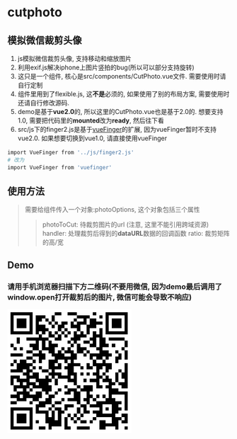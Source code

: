 # cutphoto

## 模拟微信裁剪头像
 1.    js模拟微信裁剪头像, 支持移动和缩放图片
 2.    利用exif.js解决iphone上图片竖拍的bug(所以可以部分支持旋转)
 3.    这只是一个组件, 核心是src/components/CutPhoto.vue文件. 需要使用时请自行定制
 4.    组件里用到了flexible.js, 这**不是**必须的, 如果使用了别的布局方案, 需要使用时还请自行修改源码.
 5.    demo是基于**vue2.0**的, 所以这里的CutPhoto.vue也是基于2.0的. 想要支持1.0, 需要把代码里的**mounted**改为**ready**, 然后往下看
 6.    src/js下的finger2.js是基于[vueFinger](https://github.com/Samlin901211/vuefinger)的扩展, 因为vueFinger暂时不支持vue2.0. 如果想要切换到vue1.0, 请直接使用vueFinger

``` bash
import VueFinger from '../js/finger2.js'
# 改为
import VueFinger from 'vuefinger'

```
 
## 使用方法
  >   需要给组件传入一个对象:photoOptions, 这个对象包括三个属性
  >>    photoToCut: 待裁剪图片的url  (注意, 这里不能引用跨域资源)
  >>    handler: 处理裁剪后得到的**dataURL**数据的回调函数
  >>     ratio: 裁剪矩阵的高/宽

 
## Demo

### 请用手机浏览器扫描下方二维码(不要用微信, 因为demo最后调用了window.open打开裁剪后的图片, 微信可能会导致不响应)

![](https://github.com/clarkshao/cutphoto/blob/master/qrcode.png)